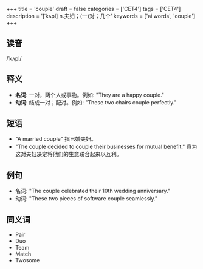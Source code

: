 +++
title = 'couple'
draft = false
categories = ['CET4']
tags = ['CET4']
description = '[ˈkʌpl] n.夫妇；(一)对；几个'
keywords = ['ai words', 'couple']
+++

## 读音
/ˈkʌpl/

## 释义
- **名词**: 一对，两个人或事物。例如: "They are a happy couple."
- **动词**: 结成一对；配对。例如: "These two chairs couple perfectly."

## 短语
- "A married couple" 指已婚夫妇。
- "The couple decided to couple their businesses for mutual benefit." 意为这对夫妇决定将他们的生意联合起来以互利。

## 例句
- 名词: "The couple celebrated their 10th wedding anniversary."
- 动词: "These two pieces of software couple seamlessly."

## 同义词
- Pair
- Duo
- Team
- Match
- Twosome
